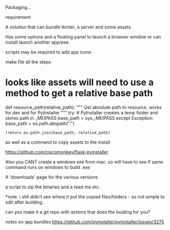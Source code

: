 
Packaging...


requirement

A solution that can bundle tkinter, a server and some assets.

Has some options and a floating panel to launch a browser window or can install launch another app/exe.


scripts may be required to add app icons

make file all the steps




# looks like assets will need to use a method to get a relative base path

def resource_path(relative_path):
    """ Get absolute path to resource, works for dev and for PyInstaller """
    try:
        # PyInstaller creates a temp folder and stores path in _MEIPASS
        base_path = sys._MEIPASS
    except Exception:
        base_path = os.path.abspath(".")

    (return os.path.join(base_path, relative_path)



as well as a command to copy assets to the install

  https://github.com/ciscomonkey/flask-pyinstaller




Also you CANT create a windows exe from mac. so will have to see if same command runs on windows to build .exe



A 'downloads' page for the various versions

a script to zip the binaries and a read me etc.



*note. i still didn't see where it put the copied files/folders - so not simple to edit after building.



can you make it a git repo with actions that does the buiding for you?


notes on app bundles
https://github.com/pyinstaller/pyinstaller/issues/3275